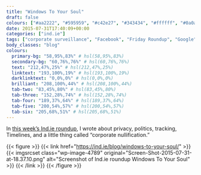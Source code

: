 ```yaml
---
title: "Windows To Your Soul"
draft: false
colours: ["#aa2222", "#595959", "#c42e27", "#343434", "#ffffff", "#0a0a0a", "#ffffff"]
date: 2015-07-31T17:40:09+00:00
categories: ["ind.ie"]
tags: ["corporate surveillance", "Facebook", "Friday Roundup", "Google", "surveillance", "Uber", "Windows 10"]
body_classes: "blog"
colours:
  primary-bg: "58,95%,83%" # hsl(58,95%,83%)
  secondary-bg: "60,76%,76%" # hsl(60,76%,76%)
  text: "212,47%,25%" # hsl(212,47%,25%)
  linktext: "193,100%,19%" # hsl(193,100%,19%)
  darklinktext: "0,0%,0%" # hsl(0,0%,0%)
  brilliant: "208,100%,44%" # hsl(208,100%,44%)
  tab-two: "83,45%,80%" # hsl(83,45%,80%)
  tab-three: "152,28%,74%" # hsl(152,28%,74%)
  tab-four: "189,37%,64%" # hsl(189,37%,64%)
  tab-five: "200,54%,57%" # hsl(200,54%,57%)
  tab-six: "205,68%,51%" # hsl(205,68%,51%)
---
```


In [this week’s Ind.ie roundup](https://ind.ie/blog/windows-to-your-soul/), I wrote about privacy, politics, tracking, Timelines, and a little thing called “corporate nullification.”

{{< figure >}}
  {{< link href="https://ind.ie/blog/windows-to-your-soul/" >}}
  	{{< imgsrcset class="wp-image-4789" original="Screen-Shot-2015-07-31-at-18.37.10.png" alt="Screenshot of Ind.ie roundup Windows To Your Soul" >}}
  {{< /link >}}
{{< /figure >}}

	